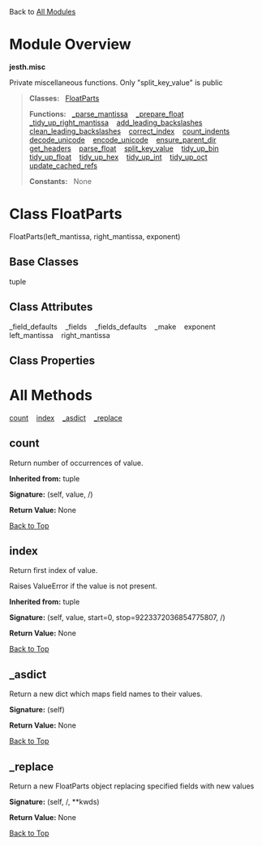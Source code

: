 Back to [All Modules](https://github.com/pyrustic/jesth/blob/master/docs/modules/README.md#readme)

# Module Overview

**jesth.misc**
 
Private miscellaneous functions. Only "split_key_value" is public

> **Classes:** &nbsp; [FloatParts](https://github.com/pyrustic/jesth/blob/master/docs/modules/content/jesth.misc/content/classes/FloatParts.md#class-floatparts)
>
> **Functions:** &nbsp; [\_parse\_mantissa](https://github.com/pyrustic/jesth/blob/master/docs/modules/content/jesth.misc/content/functions.md#_parse_mantissa) &nbsp;&nbsp; [\_prepare\_float](https://github.com/pyrustic/jesth/blob/master/docs/modules/content/jesth.misc/content/functions.md#_prepare_float) &nbsp;&nbsp; [\_tidy\_up\_right\_mantissa](https://github.com/pyrustic/jesth/blob/master/docs/modules/content/jesth.misc/content/functions.md#_tidy_up_right_mantissa) &nbsp;&nbsp; [add\_leading\_backslashes](https://github.com/pyrustic/jesth/blob/master/docs/modules/content/jesth.misc/content/functions.md#add_leading_backslashes) &nbsp;&nbsp; [clean\_leading\_backslashes](https://github.com/pyrustic/jesth/blob/master/docs/modules/content/jesth.misc/content/functions.md#clean_leading_backslashes) &nbsp;&nbsp; [correct\_index](https://github.com/pyrustic/jesth/blob/master/docs/modules/content/jesth.misc/content/functions.md#correct_index) &nbsp;&nbsp; [count\_indents](https://github.com/pyrustic/jesth/blob/master/docs/modules/content/jesth.misc/content/functions.md#count_indents) &nbsp;&nbsp; [decode\_unicode](https://github.com/pyrustic/jesth/blob/master/docs/modules/content/jesth.misc/content/functions.md#decode_unicode) &nbsp;&nbsp; [encode\_unicode](https://github.com/pyrustic/jesth/blob/master/docs/modules/content/jesth.misc/content/functions.md#encode_unicode) &nbsp;&nbsp; [ensure\_parent\_dir](https://github.com/pyrustic/jesth/blob/master/docs/modules/content/jesth.misc/content/functions.md#ensure_parent_dir) &nbsp;&nbsp; [get\_headers](https://github.com/pyrustic/jesth/blob/master/docs/modules/content/jesth.misc/content/functions.md#get_headers) &nbsp;&nbsp; [parse\_float](https://github.com/pyrustic/jesth/blob/master/docs/modules/content/jesth.misc/content/functions.md#parse_float) &nbsp;&nbsp; [split\_key\_value](https://github.com/pyrustic/jesth/blob/master/docs/modules/content/jesth.misc/content/functions.md#split_key_value) &nbsp;&nbsp; [tidy\_up\_bin](https://github.com/pyrustic/jesth/blob/master/docs/modules/content/jesth.misc/content/functions.md#tidy_up_bin) &nbsp;&nbsp; [tidy\_up\_float](https://github.com/pyrustic/jesth/blob/master/docs/modules/content/jesth.misc/content/functions.md#tidy_up_float) &nbsp;&nbsp; [tidy\_up\_hex](https://github.com/pyrustic/jesth/blob/master/docs/modules/content/jesth.misc/content/functions.md#tidy_up_hex) &nbsp;&nbsp; [tidy\_up\_int](https://github.com/pyrustic/jesth/blob/master/docs/modules/content/jesth.misc/content/functions.md#tidy_up_int) &nbsp;&nbsp; [tidy\_up\_oct](https://github.com/pyrustic/jesth/blob/master/docs/modules/content/jesth.misc/content/functions.md#tidy_up_oct) &nbsp;&nbsp; [update\_cached\_refs](https://github.com/pyrustic/jesth/blob/master/docs/modules/content/jesth.misc/content/functions.md#update_cached_refs)
>
> **Constants:** &nbsp; None

# Class FloatParts
FloatParts(left_mantissa, right_mantissa, exponent)

## Base Classes
tuple

## Class Attributes
\_field\_defaults &nbsp;&nbsp; \_fields &nbsp;&nbsp; \_fields\_defaults &nbsp;&nbsp; \_make &nbsp;&nbsp; exponent &nbsp;&nbsp; left\_mantissa &nbsp;&nbsp; right\_mantissa

## Class Properties


# All Methods
[count](#count) &nbsp;&nbsp; [index](#index) &nbsp;&nbsp; [\_asdict](#_asdict) &nbsp;&nbsp; [\_replace](#_replace)

## count
Return number of occurrences of value.

**Inherited from:** tuple

**Signature:** (self, value, /)





**Return Value:** None

[Back to Top](#module-overview)


## index
Return first index of value.

Raises ValueError if the value is not present.

**Inherited from:** tuple

**Signature:** (self, value, start=0, stop=9223372036854775807, /)





**Return Value:** None

[Back to Top](#module-overview)


## \_asdict
Return a new dict which maps field names to their values.



**Signature:** (self)





**Return Value:** None

[Back to Top](#module-overview)


## \_replace
Return a new FloatParts object replacing specified fields with new values



**Signature:** (self, /, \*\*kwds)





**Return Value:** None

[Back to Top](#module-overview)



